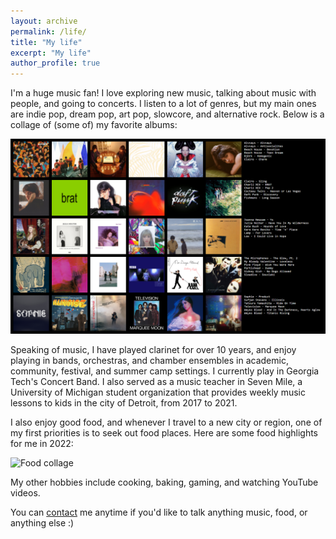 ```yaml
---
layout: archive
permalink: /life/
title: "My life"
excerpt: "My life"
author_profile: true
---
```


I'm a huge music fan! I love exploring new music, talking about music with people, and going to concerts. I listen to a lot of genres, but my main ones are indie pop, dream pop, art pop, slowcore, and alternative rock. Below is a collage of (some of) my favorite albums:

![Album collage](./../images/topsters2.png)

Speaking of music, I have played clarinet for over 10 years, and enjoy playing in bands, orchestras, and chamber ensembles in academic, community, festival, and summer camp settings. I currently play in Georgia Tech's Concert Band. I also served as a music teacher in Seven Mile, a University of Michigan student organization that provides weekly music lessons to kids in the city of Detroit, from 2017 to 2021.

I also enjoy good food, and whenever I travel to a new city or region, one of my first priorities is to seek out food places. Here are some food highlights for me in 2022:

![Food collage](./../images/food_collage.png)

My other hobbies include cooking, baking, gaming, and watching YouTube videos.

You can [contact](https://yma17.github.io/contact/) me anytime if you'd like to talk anything music, food, or anything else :)
